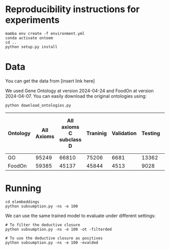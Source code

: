 # Reproducibility instructions for experiments

```
mamba env create -f environment.yml
conda activate ontoem
cd ..
python setup.py install
```


# Data

You can get the data from [insert link here]

We used Gene Ontology at version 2024-04-24 and FoodOn at version 2024-04-07. You can easily download the original ontologies using:
```
python download_ontologies.py
```

| Ontology | All Axioms | All axioms C subclass D | Traninig | Validation | Testing | Training Deductive Closure | Traning Deductive Closure with no Top as superclass |
|----------|------------|-------------------------|----------|------------|---------|----------------------------|-----------------------------------------------------|
| GO       | 95249      | 66810                   | 75206    | 6681       | 13362   | 314557                     | 216319                                              |
| FoodOn   | 59385      | 45137                   | 45844    | 4513       | 9028    | 194031                     | 126348                                              |



# Running

```
cd elembeddings
python subsumption.py -ns -e 100
```

We can use the same trained model to evaluate under different settings:


```
# To filter the deductive closure
python subsumption.py -ns -e 100 -ot -filterded
```


```
# To use the deductive closure as positives
python subsumption.py -ns -e 100 -evalded
```



